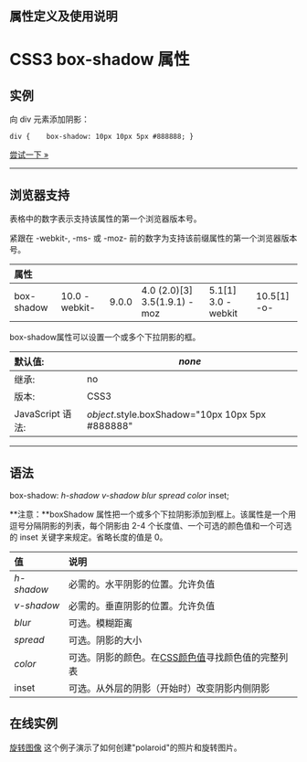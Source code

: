 ## 属性定义及使用说明

# CSS3 box-shadow 属性



## 实例

向 div 元素添加阴影：

`div {    box-shadow: 10px 10px 5px #888888; }`


[尝试一下 »](https://www.runoob.com/try/try.php?filename=trycss3_box-shadow)


------

## 浏览器支持

表格中的数字表示支持该属性的第一个浏览器版本号。

紧跟在 -webkit-, -ms- 或 -moz- 前的数字为支持该前缀属性的第一个浏览器版本号。

| 属性       |               |       |                              |                    |             |
| :--------- | ------------- | ----- | ---------------------------- | ------------------ | ----------- |
| box-shadow | 10.0 -webkit- | 9.0.0 | 4.0 (2.0)[3] 3.5(1.9.1) -moz | 5.1[1] 3.0 -webkit | 10.5[1] -o- |

box-shadow属性可以设置一个或多个下拉阴影的框。

| 默认值:          | *none*                                           |
| :--------------- | ------------------------------------------------ |
| 继承:            | no                                               |
| 版本:            | CSS3                                             |
| JavaScript 语法: | *object*.style.boxShadow="10px 10px 5px #888888" |



------

## 语法

box-shadow: *h-shadow v-shadow blur spread color* inset;

**注意：**boxShadow 属性把一个或多个下拉阴影添加到框上。该属性是一个用逗号分隔阴影的列表，每个阴影由 2-4 个长度值、一个可选的颜色值和一个可选的 inset 关键字来规定。省略长度的值是 0。

| 值         | 说明                                                         |
| :--------- | :----------------------------------------------------------- |
| *h-shadow* | 必需的。水平阴影的位置。允许负值                             |
| *v-shadow* | 必需的。垂直阴影的位置。允许负值                             |
| *blur*     | 可选。模糊距离                                               |
| *spread*   | 可选。阴影的大小                                             |
| *color*    | 可选。阴影的颜色。在[CSS颜色值](https://www.runoob.com/cssref/css_colors_legal.aspx)寻找颜色值的完整列表 |
| inset      | 可选。从外层的阴影（开始时）改变阴影内侧阴影                 |

## 在线实例

[旋转图像](https://www.runoob.com/try/try.php?filename=trycss3_image_gallery)
这个例子演示了如何创建"polaroid"的照片和旋转图片。